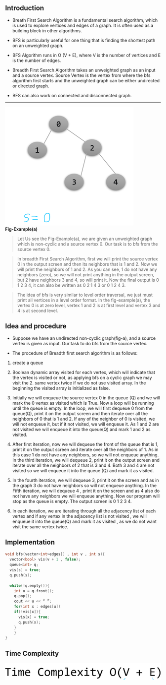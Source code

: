 


## Introduction 

* Breath First Search Algorithm is a fundamental search algorithm, which is used to explore vertices and edges of a graph. It is often used as a building block in other algorithms.

* BFS is particularly useful for one thing that is finding the shortest path on an unweighted graph. <br>

* BFS Algorithm runs in O (V + E), where V is the number of vertices and E is the number of edges.<br>

* Breadth First Search Algorithm takes an unweighted graph as an input and a source vertex. Source Vertex is the vertex from where the bfs algorithm first starts and the unweighted graph can be either undirected or directed graph.<br>

* BFS can also work on connected and disconnected graph.<br>
 
 - - - -

![](images/1.png)<br>
**Fig-Example(a)**
<br>
> Let Us see the Fig-Example(a), we are given an unweighted graph which is non-cyclic and a source vertex 0. Our task is to bfs from the source vertex 0.<br>

> In breadth First Search Algorithm, first we will print the source vertex 0 in the output screen and then its neighbors that is 1 and 2. Now we will print the neighbors of 1 and 2. As you can see, 1 do not have any neighbors (zero), so we will not print anything in the output screen, but 2 have neighbors 3 and 4, so will print it. Now the final output is 0 1 2 3 4, it can also be written as 0 2 1 4 3 or 0 1 2 4 3. <br>

> The idea of bfs is very similar to level order traversal, we just must print all vertices in a level order format. In the fig-example(a), the vertex 0 is at zero level, vertex 1 and 2 is at first level and vertex 3 and 4 is at second level.


## Idea and procedure
* Suppose we have an undirected non-cyclic graph(fig-a), and a source vertex is given as input. Our task to do bfs from the source vertex. 

* The procedure of Breadth first search algorithm is as follows: 

1. create a queue 
2.  Boolean dynamic array visited for each vertex, which will indicate that the vertex is visited or not, as applying bfs on a cyclic graph we may visit the    2. same vertex    twice if we do not use visited array. In the beginning the visited array is initialized as false.

3. Initially we will enqueue the source vertex 0 in the queue (Q) and we will mark the 0 vertex as visited which is True. Now a loop will be running until the queue is empty. In the loop, we will first dequeue 0 from the queue(Q), print it on the output screen and then iterate over all the neighbors of 0 that is 1 and 2. If any of the neighbor of 0 is visited, we will not enqueue it, but if it not visited, we will enqueue it. As 1 and 2 are not visited we will enqueue it into the queue(Q) and mark 1 and 2 as visited.

4. After first iteration, now we will dequeue the front of the queue that is 1, print it on the output screen and iterate over all the neighbors of 1. As in this case 1 do not have any neighbors, so we will not enqueue anything. In the third iteration, we will dequeue 2, print it on the output screen and iterate over all the neighbors of 2 that is 3 and 4. Both 3 and 4 are not visited so we will enqueue it into the queue (Q) and mark it as visited. 

5. In the fourth iteration, we will dequeue 3, print it on the screen and as in the graph 3 do not have neighbors so will not enqueue anything. In the Fifth iteration, we will dequeue 4 , print it on the screen and as 4 also do not have any neighbors we will enqueue anything. Now our program will stop as the queue is empty. The output screen is 0 1 2 3 4.

6. In each iteration, we are iterating through all the adjacency list of each vertex and if any vertex in the adjacency list is not visited , we will enqueue it into the queue(Q) and mark it as visited , as we do not want visit the same vertex twice.


## Implementation
```C++
void bfs(vector<int>edges[] , int v , int s){
  vector<bool> vis(v + 1 , false);
  queue<int> q;
  vis[s] = true;
  q.push(s);

  while(!q.empty()){
    int u = q.front();
    q.pop();
    cout << u << “ ”;	
    for(int x : edges[u])
	if(!vis[x]){
	  vis[x] = true;
	  q.push(x);
	}
    }
}
```		
	
## Time Complexity
![](images/2.png)<br>


